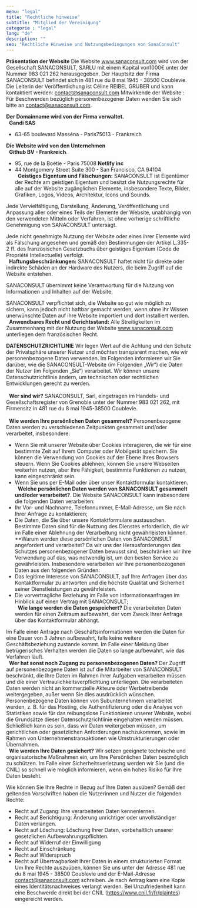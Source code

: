```yaml
---
menu: "legal"
title: "Rechtliche hinweise"
subtitle: "Mitglied der Vereinigung"
categorie : "legal"
lang: "de"
description: ""
seo: "Rechtliche Hinweise und Nutzungsbedingungen von SanaConsult"
---
```

**Präsentation der Website**
Die Website www.sanaconsult.com wird von der Gesellschaft SANACONSULT, SARLU mit einem Kapital von1000€ unter der Nummer 983 021 262 herausgegeben.
Der Hauptsitz der Firma SANACONSULT befindet sich in 481 rue du 8 mai 1945 - 38500 Coublevie.
Die Leiterin der Veröffentlichung ist Céline REIBEL GRUBER und kann kontaktiert werden: contact@sanaconsult.com
Mitwirkende der Website :
Für Beschwerden bezüglich personenbezogener Daten wenden Sie sich bitte an contact@sanaconsult.com.

**Der Domainname wird von der Firma verwaltet.**
\
&nbsp;
**Gandi SAS**
- 63-65 boulevard Masséna - Paris75013 - Frankreich

**Die Website wird von den Unternehmen**
\
&nbsp;
**Github BV - Frankreich**.
- 95, rue de la Boétie - Paris 75008 
**Netlify inc**
- 44 Montgomery Street Suite 300 - San Francisco, CA 94104
\
&nbsp;
**Geistiges Eigentum und Fälschungen:**
SANACONSULT ist Eigentümer der Rechte am geistigen Eigentum und besitzt die Nutzungsrechte für alle auf der Website zugänglichen Elemente, insbesondere Texte, Bilder, Grafiken, Logos, Videos, Architektur, Icons und Sounds.

Jede Vervielfältigung, Darstellung, Änderung, Veröffentlichung und Anpassung aller oder eines Teils der Elemente der Website, unabhängig von den verwendeten Mitteln oder Verfahren, ist ohne vorherige schriftliche Genehmigung von SANACONSULT untersagt.

Jede nicht genehmigte Nutzung der Website oder eines ihrer Elemente wird als Fälschung angesehen und gemäß den Bestimmungen der Artikel L.335-2 ff. des französischen Gesetzbuchs über geistiges Eigentum (Code de Propriété Intellectuelle) verfolgt.
\
&nbsp;
**Haftungsbeschränkungen:**
SANACONSULT haftet nicht für direkte oder indirekte Schäden an der Hardware des Nutzers, die beim Zugriff auf die Website entstehen.

SANACONSULT übernimmt keine Verantwortung für die Nutzung von Informationen und Inhalten auf der Website.

SANACONSULT verpflichtet sich, die Website so gut wie möglich zu sichern, kann jedoch nicht haftbar gemacht werden, wenn ohne ihr Wissen unerwünschte Daten auf ihre Website importiert und dort installiert werden.
\
&nbsp;
**Anwendbares Recht und Gerichtsstand:**
Alle Streitigkeiten im Zusammenhang mit der Nutzung der Website www.sanaconsult.com unterliegen dem französischen Recht.

**DATENSCHUTZRICHTLINIE**
Wir legen Wert auf die Achtung und den Schutz der Privatsphäre unserer Nutzer und möchten transparent machen, wie wir personenbezogene Daten verwenden.
Im Folgenden informieren wir Sie darüber, wie die SANACONSULT-Website (im Folgenden „Wir“) die Daten der Nutzer (im Folgenden „Sie“) verarbeitet.
Wir können unsere Datenschutzrichtlinie ändern, um technischen oder rechtlichen Entwicklungen gerecht zu werden.
\
\
&nbsp;
**Wer sind wir?**
SANACONSULT, Sarl, eingetragen im Handels- und Gesellschaftsregister von Grenoble unter der Nummer 983 021 262, mit Firmensitz in 481 rue du 8 mai 1945-38500 Coublevie.
\
\
&nbsp;
**Wie werden Ihre persönlichen Daten gesammelt?**
Personenbezogene Daten werden zu verschiedenen Zeitpunkten gesammelt und/oder verarbeitet, insbesondere:
- Wenn Sie mit unserer Website über Cookies interagieren, die wir für eine bestimmte Zeit auf Ihrem Computer oder Mobilgerät speichern. Sie können die Verwendung von Cookies auf der Ebene Ihres Browsers steuern. Wenn Sie Cookies ablehnen, können Sie unsere Webseiten weiterhin nutzen, aber Ihre Fähigkeit, bestimmte Funktionen zu nutzen, kann eingeschränkt sein.
- Wenn Sie uns per E-Mail oder über unser Kontaktformular kontaktieren.
\
&nbsp;
**Welche persönlichen Daten werden von SANACONSULT gesammelt und/oder verarbeitet?**.
Die Website SANACONSULT kann insbesondere die folgenden Daten verarbeiten:
- Ihr Vor- und Nachname, Telefonnummer, E-Mail-Adresse, um Sie nach Ihrer Anfrage zu kontaktieren;
- Die Daten, die Sie über unsere Kontaktformulare austauschen.
Bestimmte Daten sind für die Nutzung des Dienstes erforderlich, die wir im Falle einer Ablehnung der Verarbeitung nicht gewährleisten können.
&nbsp;               
**Warum werden diese persönlichen Daten von SANACONSULT angefordert und verarbeitet?
Da wir uns der Herausforderungen des Schutzes personenbezogener Daten bewusst sind, beschränken wir ihre Verwendung auf das, was notwendig ist, um den besten Service zu gewährleisten.
Insbesondere verarbeiten wir Ihre personenbezogenen Daten aus den folgenden Gründen:
- Das legitime Interesse von SANACONSULT, auf Ihre Anfragen über das Kontaktformular zu antworten und die höchste Qualität und Sicherheit seiner Dienstleistungen zu gewährleisten.
- Die vorvertragliche Beziehung im Falle von Informationsanfragen im Hinblick auf einen Vertrag mit SANACONSULT;
\
&nbsp;
**Wie lange werden die Daten gespeichert?**
Die verarbeiteten Daten werden für einen Zeitraum aufbewahrt, der vom Zweck Ihrer Anfrage über das Kontaktformular abhängt.
 
Im Falle einer Anfrage nach Geschäftsinformationen werden die Daten für eine Dauer von 3 Jahren aufbewahrt, falls keine weitere Geschäftsbeziehung zustande kommt.
Im Falle einer Meldung über betrügerisches Verhalten werden die Daten so lange aufbewahrt, wie das Verfahren läuft.
\
&nbsp;
**Wer hat sonst noch Zugang zu personenbezogenen Daten?**
Der Zugriff auf personenbezogene Daten ist auf die Mitarbeiter von SANACONSULT beschränkt, die Ihre Daten im Rahmen ihrer Aufgaben verarbeiten müssen und die einer Vertraulichkeitsverpflichtung unterliegen.
Die verarbeiteten Daten werden nicht an kommerzielle Akteure oder Werbetreibende weitergegeben, außer wenn Sie dies ausdrücklich wünschen.
Personenbezogene Daten können von Subunternehmern verarbeitet werden, z. B. für das Hosting, die Authentifizierung oder die Analyse von Statistiken sowie für das reibungslose Funktionieren unserer Website, wobei die Grundsätze dieser Datenschutzrichtlinie eingehalten werden müssen.
Schließlich kann es sein, dass wir Daten weitergeben müssen, um gerichtlichen oder gesetzlichen Anforderungen nachzukommen, sowie im Rahmen von Unternehmenstransaktionen wie Umstrukturierungen oder Übernahmen.
\
&nbsp;
**Wie werden Ihre Daten gesichert?**
Wir setzen geeignete technische und organisatorische Maßnahmen ein, um Ihre Persönlichen Daten bestmöglich zu schützen.
Im Falle einer Sicherheitsverletzung werden wir Sie (und die CNIL) so schnell wie möglich informieren, wenn ein hohes Risiko für Ihre Daten besteht.
 
Wie können Sie Ihre Rechte in Bezug auf Ihre Daten ausüben?
Gemäß den geltenden Vorschriften haben die Nutzerinnen und Nutzer die folgenden Rechte:
- Recht auf Zugang: Ihre verarbeiteten Daten kennenlernen.
- Recht auf Berichtigung: Änderung unrichtiger oder unvollständiger Daten verlangen.
- Recht auf Löschung: Löschung Ihrer Daten, vorbehaltlich unserer gesetzlichen Aufbewahrungspflichten.
- Recht auf Widerruf der Einwilligung
- Recht auf Einschränkung
- Recht auf Widerspruch
- Recht auf Übertragbarkeit Ihrer Daten in einem strukturierten Format.
Um Ihre Rechte auszuüben, können Sie uns unter der Adresse 481 rue du 8 mai 1945 - 38500 Coublevie und der E-Mail-Adresse contact@sanaconsult.com schreiben.
Je nach Antrag kann eine Kopie eines Identitätsnachweises verlangt werden.
Bei Unzufriedenheit kann eine Beschwerde direkt bei der CNIL (https://www.cnil.fr/fr/plaintes) eingereicht werden.

